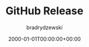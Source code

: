 ---
date: 2000-01-01T00:00:00+00:00
title: GitHub Release
author: bradrydzewski
draft: true
description: |
  Plugin to publish a static website to GitHub pages.
---